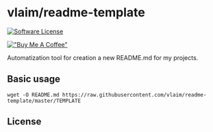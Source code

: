 # vlaim/readme-template

[![Software License][ico-license]](LICENSE.md)

[!["Buy Me A Coffee"](https://www.buymeacoffee.com/assets/img/custom_images/orange_img.png)](https://www.buymeacoffee.com/vlaim)

Automatization tool for creation a new README.md for my projects.

## Basic usage 

```
wget -O README.md https://raw.githubusercontent.com/vlaim/readme-template/master/TEMPLATE
```


## License


[ico-license]: https://img.shields.io/badge/license-unlicensed-brightgreen.svg?style=flat-square